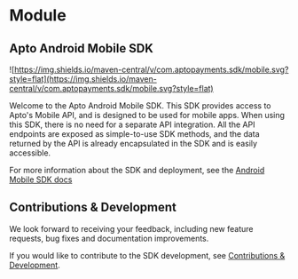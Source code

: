 # Module

## Apto Android Mobile SDK
![https://img.shields.io/maven-central/v/com.aptopayments.sdk/mobile.svg?style=flat](https://img.shields.io/maven-central/v/com.aptopayments.sdk/mobile.svg?style=flat)

Welcome to the Apto Android Mobile SDK. This SDK provides access to Apto's Mobile API, and is designed to be used for mobile apps. When using this SDK, there is no need for a separate API integration. All the API endpoints are exposed as simple-to-use SDK methods, and the data returned by the API is already encapsulated in the SDK and is easily accessible.

For more information about the SDK and deployment, see the [Android Mobile SDK docs](https://docs.aptopayments.com/docs/sdks/Android/mobile_sdk_android)

## Contributions & Development

We look forward to receiving your feedback, including new feature requests, bug fixes and documentation improvements.

If you would like to contribute to the SDK development, see [Contributions & Development](https://docs.aptopayments.com/docs/sdks/Android/mobile_sdk_android#contributions--development).